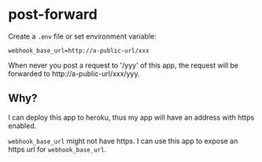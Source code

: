 # post-forward

Create a `.env` file or set environment variable:

```
webhook_base_url=http://a-public-url/xxx
```

When never you post a request to '/yyy' of this app, the request will be forwarded to http://a-public-url/xxx/yyy.


## Why?

I can deploy this app to heroku, thus my app will have an address with https enabled.

`webhook_base_url` might not have https. I can use this app to expose an https url for `webhook_base_url`.
